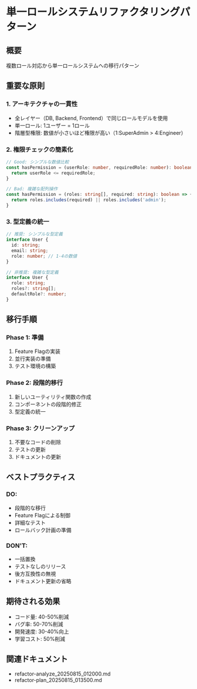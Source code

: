 # 単一ロールシステムリファクタリングパターン

## 概要
複数ロール対応から単一ロールシステムへの移行パターン

## 重要な原則

### 1. アーキテクチャの一貫性
- 全レイヤー（DB, Backend, Frontend）で同じロールモデルを使用
- 単一ロール: 1ユーザー = 1ロール
- 階層型権限: 数値が小さいほど権限が高い（1:SuperAdmin > 4:Engineer）

### 2. 権限チェックの簡素化
```typescript
// Good: シンプルな数値比較
const hasPermission = (userRole: number, requiredRole: number): boolean => {
  return userRole <= requiredRole;
}

// Bad: 複雑な配列操作
const hasPermission = (roles: string[], required: string): boolean => {
  return roles.includes(required) || roles.includes('admin');
}
```

### 3. 型定義の統一
```typescript
// 推奨: シンプルな型定義
interface User {
  id: string;
  email: string;
  role: number; // 1-4の数値
}

// 非推奨: 複雑な型定義
interface User {
  role: string;
  roles?: string[];
  defaultRole?: number;
}
```

## 移行手順

### Phase 1: 準備
1. Feature Flagの実装
2. 並行実装の準備
3. テスト環境の構築

### Phase 2: 段階的移行
1. 新しいユーティリティ関数の作成
2. コンポーネントの段階的修正
3. 型定義の統一

### Phase 3: クリーンアップ
1. 不要なコードの削除
2. テストの更新
3. ドキュメントの更新

## ベストプラクティス

### DO:
- 段階的な移行
- Feature Flagによる制御
- 詳細なテスト
- ロールバック計画の準備

### DON'T:
- 一括置換
- テストなしのリリース
- 後方互換性の無視
- ドキュメント更新の省略

## 期待される効果
- コード量: 40-50%削減
- バグ率: 50-70%削減
- 開発速度: 30-40%向上
- 学習コスト: 50%削減

## 関連ドキュメント
- refactor-analyze_20250815_012000.md
- refactor-plan_20250815_013500.md